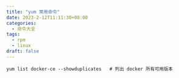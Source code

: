 ```yaml
---
title: "yum 常用命令"
date: 2023-2-12T11:11:30+08:00
categories:
  - 命令大全
tags:
  - rpm 
  - linux
draft: false
---
```


```shell
yum list docker-ce --showduplicates   # 列出 docker 所有可用版本
```

